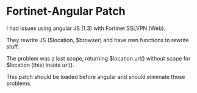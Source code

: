 # Fortinet-Angular Patch

I had issues using angular JS (1.3) with Fortinet SSLVPN (Web).

They rewrite JS ($location, $browser) and have own functions to rewrite stuff.

The problem was a lost scope, returning $location.url() without scope for $location (this) inside url().

This patch should be loaded before angular and should eliminate those problems.
